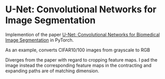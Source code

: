 # U-Net: Convolutional Networks for Image Segmentation

Implemention of the paper [U-Net: Convolutional Networks for Biomedical Image Segmentation](https://arxiv.org/abs/1505.04597) in PyTorch.

As an example, converts CIFAR10/100 images from grayscale to RGB

Diverges from the paper with regard to cropping feature maps. I pad the image instead the corresponding feature maps in the contracting and expanding paths are of matching dimension.
